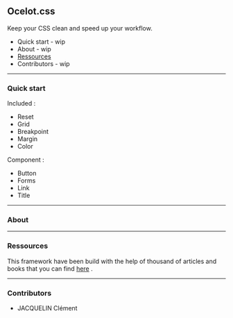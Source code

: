## Ocelot.css

Keep your CSS clean and speed up your workflow.

* Quick start - wip
* About - wip
* [Ressources](/doc/ressources.md)
* Contributors - wip

---

### Quick start

Included :
- Reset
- Grid
- Breakpoint
- Margin
- Color

Component :
- Button
- Forms
- Link
- Title

---

### About

---

### Ressources

This framework have been build with the help of thousand of articles and books that you can find [here](#) .

---

### Contributors

- JACQUELIN Clément
